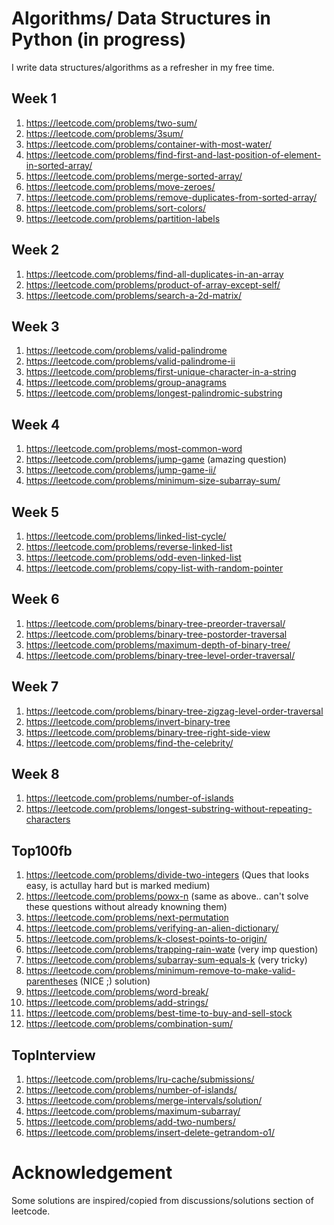 # Algorithms/ Data Structures in Python (in progress)

I write data structures/algorithms as a refresher in my free time.

## Week 1
1. https://leetcode.com/problems/two-sum/
1. https://leetcode.com/problems/3sum/
1. https://leetcode.com/problems/container-with-most-water/
1. https://leetcode.com/problems/find-first-and-last-position-of-element-in-sorted-array/
1. https://leetcode.com/problems/merge-sorted-array/
1. https://leetcode.com/problems/move-zeroes/
1. https://leetcode.com/problems/remove-duplicates-from-sorted-array/
1. https://leetcode.com/problems/sort-colors/
1. https://leetcode.com/problems/partition-labels

## Week 2
1. https://leetcode.com/problems/find-all-duplicates-in-an-array
1. https://leetcode.com/problems/product-of-array-except-self/
1. https://leetcode.com/problems/search-a-2d-matrix/

## Week 3
1. https://leetcode.com/problems/valid-palindrome
1. https://leetcode.com/problems/valid-palindrome-ii
1. https://leetcode.com/problems/first-unique-character-in-a-string
1. https://leetcode.com/problems/group-anagrams
1. https://leetcode.com/problems/longest-palindromic-substring

## Week 4
1. https://leetcode.com/problems/most-common-word
1. https://leetcode.com/problems/jump-game (amazing question)
1. https://leetcode.com/problems/jump-game-ii/
1. https://leetcode.com/problems/minimum-size-subarray-sum/

## Week 5 
1. https://leetcode.com/problems/linked-list-cycle/
1. https://leetcode.com/problems/reverse-linked-list
1. https://leetcode.com/problems/odd-even-linked-list
1. https://leetcode.com/problems/copy-list-with-random-pointer

## Week 6
1. https://leetcode.com/problems/binary-tree-preorder-traversal/
1. https://leetcode.com/problems/binary-tree-postorder-traversal
1. https://leetcode.com/problems/maximum-depth-of-binary-tree/
1. https://leetcode.com/problems/binary-tree-level-order-traversal/

## Week 7
1. https://leetcode.com/problems/binary-tree-zigzag-level-order-traversal
1. https://leetcode.com/problems/invert-binary-tree
1. https://leetcode.com/problems/binary-tree-right-side-view
1. https://leetcode.com/problems/find-the-celebrity/

## Week 8
1. https://leetcode.com/problems/number-of-islands
1. https://leetcode.com/problems/longest-substring-without-repeating-characters

## Top100fb
1. https://leetcode.com/problems/divide-two-integers (Ques that looks easy, is actullay hard but is marked medium)
1. https://leetcode.com/problems/powx-n (same as above.. can't solve these questions without already knowning them)
1. https://leetcode.com/problems/next-permutation
1. https://leetcode.com/problems/verifying-an-alien-dictionary/
1. https://leetcode.com/problems/k-closest-points-to-origin/
1. https://leetcode.com/problems/trapping-rain-wate (very imp question)
1. https://leetcode.com/problems/subarray-sum-equals-k (very tricky)
1. https://leetcode.com/problems/minimum-remove-to-make-valid-parentheses (NICE ;) solution)
1. https://leetcode.com/problems/word-break/
1. https://leetcode.com/problems/add-strings/
1. https://leetcode.com/problems/best-time-to-buy-and-sell-stock
1. https://leetcode.com/problems/combination-sum/

## TopInterview
1. https://leetcode.com/problems/lru-cache/submissions/
1. https://leetcode.com/problems/number-of-islands/
1. https://leetcode.com/problems/merge-intervals/solution/
1. https://leetcode.com/problems/maximum-subarray/
1. https://leetcode.com/problems/add-two-numbers/
1. https://leetcode.com/problems/insert-delete-getrandom-o1/


# Acknowledgement
Some solutions are inspired/copied from discussions/solutions section of leetcode. 

